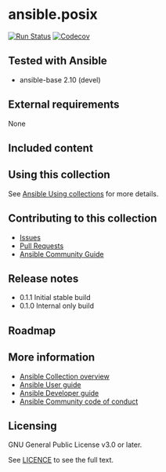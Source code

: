 # ansible.posix
<!-- Add CI and code coverage badges here. Samples included below. -->
[![Run Status](https://api.shippable.com/projects/5e669aaf8b17a60007e4d18d/badge?branch=master)]() [![Codecov](https://img.shields.io/codecov/c/github/ansible-collections/ansible.posix)](https://codecov.io/gh/ansible-collections/ansible.posix)

<!-- Describe the collection and why a user would want to use it. What does the collection do? -->

## Tested with Ansible

<!-- List the versions of Ansible the collection has been tested with. Must match what is in galaxy.yml. -->

* ansible-base 2.10 (devel)

## External requirements

None

## Included content

<!-- Galaxy will eventually list the module docs within the UI, but until that is ready, you may need to either describe your plugins etc here, or point to an external docsite to cover that information. -->

## Using this collection

<!--Include some quick examples that cover the most common use cases for your collection content. -->

See [Ansible Using collections](https://docs.ansible.com/ansible/latest/user_guide/collections_using.html) for more details.

## Contributing to this collection

<!--Describe how the community can contribute to your collection. At a minimum, include how and where users can create issues to report problems or request features for this collection.  List contribution requirements, including preferred workflows and necessary testing, so you can benefit from community PRs. If you are following general Ansible contributor guidelines, you can link to - [Ansible Community Guide](https://docs.ansible.com/ansible/latest/community/index.html). -->

* [Issues](https://github.com/ansible-collections/ansible.posix/issues)
* [Pull Requests](https://github.com/ansible-collections/ansible.posix/pulls)
* [Ansible Community Guide](https://docs.ansible.com/ansible/latest/community/index.html)

## Release notes

* 0.1.1 Initial stable build
* 0.1.0 Internal only build

## Roadmap

<!-- Optional. Include the roadmap for this collection, and the proposed release/versioning strategy so users can anticipate the upgrade/update cycle. -->

## More information

<!-- List out where the user can find additional information, such as working group meeting times, slack/IRC channels, or documentation for the product this collection automates. At a minimum, link to: -->

- [Ansible Collection overview](https://github.com/ansible-collections/overview)
- [Ansible User guide](https://docs.ansible.com/ansible/latest/user_guide/index.html)
- [Ansible Developer guide](https://docs.ansible.com/ansible/latest/dev_guide/index.html)
- [Ansible Community code of conduct](https://docs.ansible.com/ansible/latest/community/code_of_conduct.html)

## Licensing

GNU General Public License v3.0 or later.

See [LICENCE](https://www.gnu.org/licenses/gpl-3.0.txt) to see the full text.

